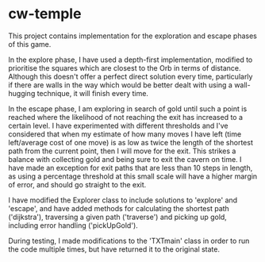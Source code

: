 # cw-temple

This project contains implementation for the exploration and escape phases of this game.

In the explore phase, I have used a depth-first implementation, modified to prioritise the squares which are closest to the Orb in terms of distance. Although this doesn't offer a perfect direct solution every time, particularly if there are walls in the way which would be better dealt with using a wall-hugging technique, it will finish every time.

In the escape phase, I am exploring in search of gold until such a point is reached where the likelihood of not reaching the exit has increased to a certain level. I have experimented with different thresholds and I've considered that when my estimate of how many moves I have left (time left/average cost of one move) is as low as twice the length of the shortest path from the current point, then I will move for the exit. This strikes a balance with collecting gold and being sure to exit the cavern on time. I have made an exception for exit paths that are less than 10 steps in length, as using a percentage threshold at this small scale will have a higher margin of error, and should go straight to the exit.

I have modified the Explorer class to include solutions to 'explore' and 'escape', and have added methods for calculating the shortest path ('dijkstra'), traversing a given path ('traverse') and picking up gold, including error handling ('pickUpGold').

During testing, I made modifications to the 'TXTmain' class in order to run the code multiple times, but have returned it to the original state.
